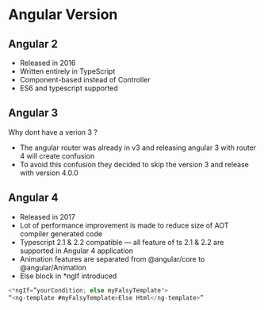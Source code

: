 # Angular Version
## Angular 2

* Released in 2016
* Written entirely in TypeScript
* Component-based instead of Controller
* ES6 and typescript supported


## Angular 3
Why dont have a verion 3 ?
* The angular router was already in v3 and releasing angular 3 with router 4 will create confusion
* To avoid this confusion they decided to skip the version 3 and release with version 4.0.0

##  Angular 4
* Released in 2017
* Lot of performance improvement is made to reduce size of AOT compiler generated code
* Typescript 2.1 & 2.2 compatible — all feature of ts 2.1 & 2.2 are supported in Angular 4 application
* Animation features are separated from @angular/core to @angular/Animation
* Else block in *ngIf introduced

```Javascript
<*ngIf=”yourCondition; else myFalsyTemplate">
“<ng-template #myFalsyTemplate>Else Html</ng-template>”
```